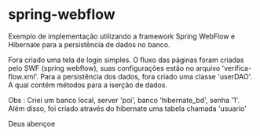 # spring-webflow
Exemplo de implementação utilizando a framework Spring WebFlow e Hibernate para a persistência de dados no banco.

Fora criado uma tela de login simples. O fluxo das páginas foram criadas pelo SWF (spring webflow), suas configurações estão no arquivo 'verifica-flow.xml'.
Para a persistência dos dados, fora criado uma classe 'userDAO'. A qual contém métodos para a iserção de dados.

Obs : Criei um banco local, server 'poi', banco 'hibernate_bd', senha '1'.
Além disso, foi criado através do hibernate uma tabela chamada 'usuario'

Deus abençoe
